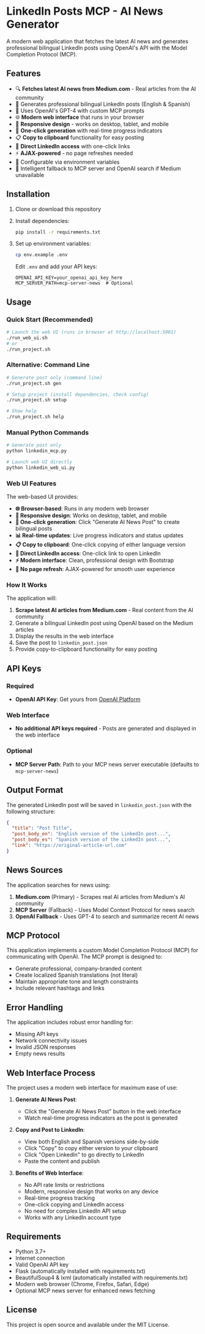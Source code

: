 # LinkedIn Posts MCP - AI News Generator

A modern web application that fetches the latest AI news and generates professional bilingual LinkedIn posts using OpenAI's API with the Model Completion Protocol (MCP).

## Features

- 🔍 **Fetches latest AI news from Medium.com** - Real articles from the AI community
- 🤖 Generates professional bilingual LinkedIn posts (English & Spanish)
- 📝 Uses OpenAI's GPT-4 with custom MCP prompts
- 🌐 **Modern web interface** that runs in your browser
- 📱 **Responsive design** - works on desktop, tablet, and mobile
- 🚀 **One-click generation** with real-time progress indicators
- 📋 **Copy to clipboard** functionality for easy posting
- 🔗 **Direct LinkedIn access** with one-click links
- ⚡ **AJAX-powered** - no page refreshes needed
- 🔧 Configurable via environment variables
- 🔄 Intelligent fallback to MCP server and OpenAI search if Medium unavailable

## Installation

1. Clone or download this repository
2. Install dependencies:
   ```bash
   pip install -r requirements.txt
   ```

3. Set up environment variables:
   ```bash
   cp env.example .env
   ```
   
   Edit `.env` and add your API keys:
   ```
   OPENAI_API_KEY=your_openai_api_key_here
   MCP_SERVER_PATH=mcp-server-news  # Optional
   ```

## Usage

### Quick Start (Recommended)
```bash
# Launch the web UI (runs in browser at http://localhost:5001)
./run_web_ui.sh
# or
./run_project.sh
```

### Alternative: Command Line
```bash
# Generate post only (command line)
./run_project.sh gen

# Setup project (install dependencies, check config)
./run_project.sh setup

# Show help
./run_project.sh help
```

### Manual Python Commands
```bash
# Generate post only
python linkedin_mcp.py

# Launch web UI directly
python linkedin_web_ui.py
```

### Web UI Features
The web-based UI provides:
- **🌐 Browser-based**: Runs in any modern web browser
- **📱 Responsive design**: Works on desktop, tablet, and mobile
- **🚀 One-click generation**: Click "Generate AI News Post" to create bilingual posts
- **📊 Real-time updates**: Live progress indicators and status updates
- **📋 Copy to clipboard**: One-click copying of either language version
- **🔗 Direct LinkedIn access**: One-click link to open LinkedIn
- **⚡ Modern interface**: Clean, professional design with Bootstrap
- **🔄 No page refresh**: AJAX-powered for smooth user experience

### How It Works
The application will:
1. **Scrape latest AI articles from Medium.com** - Real content from the AI community
2. Generate a bilingual LinkedIn post using OpenAI based on the Medium articles
3. Display the results in the web interface
4. Save the post to `linkedin_post.json`
5. Provide copy-to-clipboard functionality for easy posting

## API Keys

### Required
- **OpenAI API Key**: Get yours from [OpenAI Platform](https://platform.openai.com/api-keys)

### Web Interface
- **No additional API keys required** - Posts are generated and displayed in the web interface

### Optional
- **MCP Server Path**: Path to your MCP news server executable (defaults to `mcp-server-news`)

## Output Format

The generated LinkedIn post will be saved in `linkedin_post.json` with the following structure:

```json
{
  "title": "Post Title",
  "post_body_en": "English version of the LinkedIn post...",
  "post_body_es": "Spanish version of the LinkedIn post...",
  "link": "https://original-article-url.com"
}
```

## News Sources

The application searches for news using:
1. **Medium.com** (Primary) - Scrapes real AI articles from Medium's AI community
2. **MCP Server** (Fallback) - Uses Model Context Protocol for news search
3. **OpenAI Fallback** - Uses GPT-4 to search and summarize recent AI news

## MCP Protocol

This application implements a custom Model Completion Protocol (MCP) for communicating with OpenAI. The MCP prompt is designed to:
- Generate professional, company-branded content
- Create localized Spanish translations (not literal)
- Maintain appropriate tone and length constraints
- Include relevant hashtags and links

## Error Handling

The application includes robust error handling for:
- Missing API keys
- Network connectivity issues
- Invalid JSON responses
- Empty news results

## Web Interface Process

The project uses a modern web interface for maximum ease of use:

1. **Generate AI News Post**:
   - Click the "Generate AI News Post" button in the web interface
   - Watch real-time progress indicators as the post is generated

2. **Copy and Post to LinkedIn**:
   - View both English and Spanish versions side-by-side
   - Click "Copy" to copy either version to your clipboard
   - Click "Open LinkedIn" to go directly to LinkedIn
   - Paste the content and publish

3. **Benefits of Web Interface**:
   - No API rate limits or restrictions
   - Modern, responsive design that works on any device
   - Real-time progress tracking
   - One-click copying and LinkedIn access
   - No need for complex LinkedIn API setup
   - Works with any LinkedIn account type

## Requirements

- Python 3.7+
- Internet connection
- Valid OpenAI API key
- Flask (automatically installed with requirements.txt)
- BeautifulSoup4 & lxml (automatically installed with requirements.txt)
- Modern web browser (Chrome, Firefox, Safari, Edge)
- Optional MCP news server for enhanced news fetching

## License

This project is open source and available under the MIT License.
